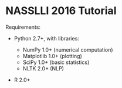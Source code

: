 # NASSLLI 2016 Tutorial

Requirements:

* Python 2.7+, with libraries:
    - NumPy 1.0+            (numerical computation)
    - Matplotlib 1.0+       (plotting)
    - SciPy 1.0+            (basic statistics)
    - NLTK 2.0+             (NLP)

* R 2.0+

